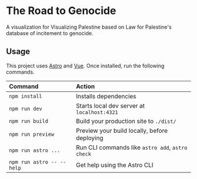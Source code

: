 # The Road to Genocide

A visualization for Visualizing Palestine based on Law for Palestine's database of incitement to genocide.

## Usage

This project uses [Astro](https://astro.build) and [Vue](https://vuejs.org/). Once installed, run the following commands.

| Command                   | Action                                           |
| :------------------------ | :----------------------------------------------- |
| `npm install`             | Installs dependencies                            |
| `npm run dev`             | Starts local dev server at `localhost:4321`      |
| `npm run build`           | Build your production site to `./dist/`          |
| `npm run preview`         | Preview your build locally, before deploying     |
| `npm run astro ...`       | Run CLI commands like `astro add`, `astro check` |
| `npm run astro -- --help` | Get help using the Astro CLI                     |

